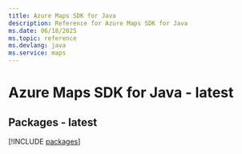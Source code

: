 ```yaml
---
title: Azure Maps SDK for Java
description: Reference for Azure Maps SDK for Java
ms.date: 06/18/2025
ms.topic: reference
ms.devlang: java
ms.service: maps
---
```

# Azure Maps SDK for Java - latest
## Packages - latest
[!INCLUDE [packages](maps-index.md)]